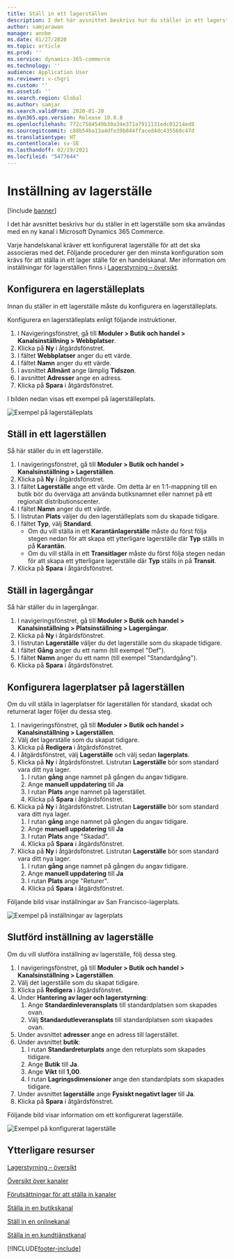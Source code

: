 ```yaml
---
title: Ställ in ett lagerställen
description: I det här avsnittet beskrivs hur du ställer in ett lagerställe som ska användas med en ny kanal i Microsoft Dynamics 365 Commerce.
author: samjarawan
manager: annbe
ms.date: 01/27/2020
ms.topic: article
ms.prod: ''
ms.service: dynamics-365-commerce
ms.technology: ''
audience: Application User
ms.reviewer: v-chgri
ms.custom: ''
ms.assetid: ''
ms.search.region: Global
ms.author: samjar
ms.search.validFrom: 2020-01-20
ms.dyn365.ops.version: Release 10.0.8
ms.openlocfilehash: 772c7584549b30a34e371a7911131edc01214ed8
ms.sourcegitcommit: c88b54ba13a4dfe39b844ffaced4dc435560c47d
ms.translationtype: HT
ms.contentlocale: sv-SE
ms.lasthandoff: 02/19/2021
ms.locfileid: "5477644"
---
```

# <a name="warehouse-set-up"></a>Inställning av lagerställe

[!include [banner](includes/banner.md)]

I det här avsnittet beskrivs hur du ställer in ett lagerställe som ska användas med en ny kanal i Microsoft Dynamics 365 Commerce.

Varje handelskanal kräver ett konfigurerat lagerställe för att det ska associeras med det. Följande procedurer ger den minsta konfiguration som krävs för att ställa in ett lager ställe för en handelskanal. Mer information om inställningar för lagerställen finns i [Lagerstyrning – översikt](../supply-chain/warehousing/warehouse-management-overview.md?toc=/dynamics365/commerce/toc.json).

## <a name="configure-a-warehouse-site"></a>Konfigurera en lagerställeplats

Innan du ställer in ett lagerställe måste du konfigurera en lagerställeplats.

Konfigurera en lagerställeplats enligt följande instruktioner.

1. I Navigeringsfönstret, gå till **Moduler \> Butik och handel \> Kanalsinställning \> Webbplatser**.
1. Klicka på **Ny** i åtgärdsfönstret.
1. I fältet **Webbplatser** anger du ett värde.
1. I fältet **Namn** anger du ett värde.
1. I avsnittet **Allmänt** ange lämplig **Tidszon**.
1. I avsnittet **Adresser** ange en adress.
1. Klicka på **Spara** i åtgärdsfönstret.

I bilden nedan visas ett exempel på lagerställeplats.

![Exempel på lagerställeplats](media/warehouse-site.png)

## <a name="set-up-a-warehouse"></a>Ställ in ett lagerställen

Så här ställer du in ett lagerställe.

1. I navigeringsfönstret, gå till **Moduler \> Butik och handel \> Kanalsinställning \> Lagerställen**.
1. Klicka på **Ny** i åtgärdsfönstret.
1. I fältet **Lagerställe** ange ett värde.  Om detta är en 1:1-mappning till en butik bör du överväga att använda butiksnamnet eller namnet på ett regionalt distributionscenter.
1. I fältet **Namn** anger du ett värde.
1. I listrutan **Plats** väljer du den lagerställeplats som du skapade tidigare.
1. I fältet **Typ**, välj **Standard**.
    - Om du vill ställa in ett **Karantänlagerställe** måste du först följa stegen nedan för att skapa ett ytterligare lagerställe där **Typ** ställs in på **Karantän**.
    - Om du vill ställa in ett **Transitlager** måste du först följa stegen nedan för att skapa ett ytterligare lagerställe där **Typ** ställs in på **Transit**.
1. Klicka på **Spara** i åtgärdsfönstret.

## <a name="set-up-inventory-aisles"></a>Ställ in lagergångar

Så här ställer du in lagergångar.

1. I navigeringsfönstret, gå till **Moduler \> Butik och handel \> Kanalsinställning \> Platsinställning \> Lagergångar**.
1. Klicka på **Ny** i åtgärdsfönstret.
1. I listrutan **Lagerställe** väljer du det lagerställe som du skapade tidigare.
1. I fältet **Gång** anger du ett namn (till exempel "Def").
1. I fältet **Namn** anger du ett namn (till exempel "Standardgång").
1. Klicka på **Spara** i åtgärdsfönstret.

## <a name="set-up-warehouse-inventory-locations"></a>Konfigurera lagerplatser på lagerställen

Om du vill ställa in lagerplatser för lagerställen för standard, skadat och returnerat lager följer du dessa steg.

1. I navigeringsfönstret, gå till **Moduler \> Butik och handel \> Kanalsinställning \> Lagerställen**.
1. Välj det lagerställe som du skapat tidigare.
1. Klicka på **Redigera** i åtgärdsfönstret.
1. I åtgärdsfönstret, välj **Lagerställe** och välj sedan **lagerplats**.
1. Klicka på **Ny** i åtgärdsfönstret. Listrutan **Lagerställe** bör som standard vara ditt nya lager.
    1. I rutan **gång** ange namnet på gången du angav tidigare. 
    1. Ange **manuell uppdatering** till **Ja**
    1. I rutan **Plats** ange namnet på lagerstället.
    1. Klicka på **Spara** i åtgärdsfönstret.
 1. Klicka på **Ny** i åtgärdsfönstret.  Listrutan **Lagerställe** bör som standard vara ditt nya lager.
    1. I rutan **gång** ange namnet på gången du angav tidigare.  
    1. Ange **manuell uppdatering** till **Ja**
    1. I rutan **Plats** ange "Skadad".
    1. Klicka på **Spara** i åtgärdsfönstret.
 1. Klicka på **Ny** i åtgärdsfönstret.  Listrutan **Lagerställe** bör som standard vara ditt nya lager.
    1. I rutan **gång** ange namnet på gången du angav tidigare. 
    1. Ange **manuell uppdatering** till **Ja**
    1. I rutan **Plats** ange "Returer".
    1. Klicka på **Spara** i åtgärdsfönstret.
    
Följande bild visar inställningar av San Francisco-lagerplats.

![Exempel på inställningar av lagerplats](media/warehouse-inventory-locations.png)
    
## <a name="complete-warehouse-setup"></a>Slutförd inställning av lagerställe

Om du vill slutföra inställning av lagerställe, följ dessa steg.

1. I navigeringsfönstret, gå till **Moduler \> Butik och handel \> Kanalsinställning \> Lagerställen**.
1. Välj det lagerställe som du skapat tidigare.
1. Klicka på **Redigera** i åtgärdsfönstret.
1. Under **Hantering av lager och lagerstyrning**:
    1. Ange **Standardinleveransplats** till standardplatsen som skapades ovan.
    1. Välj **Standardutleveransplats** till standardplatsen som skapades ovan.
1. Under avsnittet **adresser** ange en adress till lagerstället.
1. Under avsnittet **butik**: 
    1. I rutan **Standardreturplats** ange den returplats som skapades tidigare.
    1. Ange **Butik** till **Ja**.
    1. Ange **Vikt** till **1,00**. 
    1. I rutan **Lagringsdimensioner** ange den standardplats som skapades tidigare.
1. Under avsnittet **lagerställe** ange **Fysiskt negativt lager** till **Ja**.
1. Klicka på **Spara** i åtgärdsfönstret.

Följande bild visar information om ett konfigurerat lagerställe.

![Exempel på konfigurerat lagerställe](media/warehouse-sample.png)

## <a name="additional-resources"></a>Ytterligare resurser

[Lagerstyrning – översikt](../supply-chain/warehousing/warehouse-management-overview.md?toc=/dynamics365/commerce/toc.json)

[Översikt över kanaler](channels-overview.md)

[Förutsättningar för att ställa in kanaler](channels-prerequisites.md)

[Ställa in en butikskanal](channel-setup-retail.md)
    
[Ställ in en onlinekanal](channel-setup-online.md)

[Ställa in en kundtjänstkanal](channel-setup-callcenter.md)







[!INCLUDE[footer-include](../includes/footer-banner.md)]

